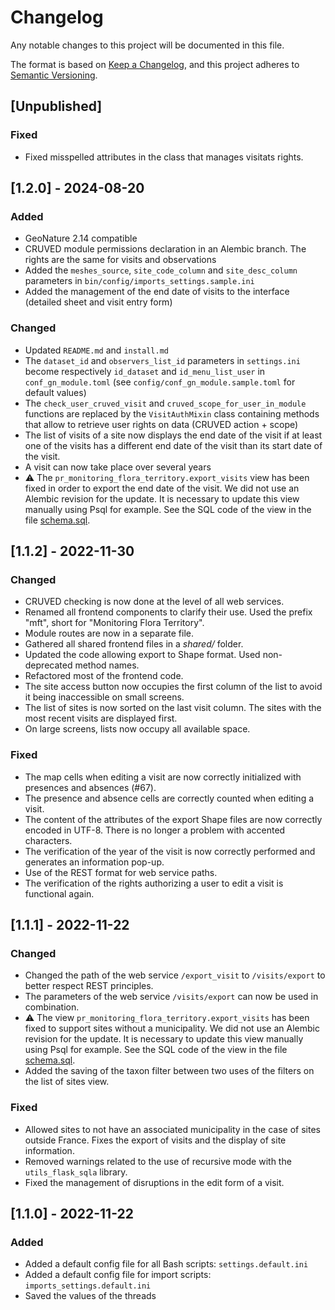 # Changelog

Any notable changes to this project will be documented in this file.

The format is based on [Keep a Changelog](https://keepachangelog.com/en/1.0.0/),
and this project adheres to [Semantic Versioning](https://semver.org/spec/v2.0.0.html).

## [Unpublished]

### Fixed

- Fixed misspelled attributes in the class that manages visitats rights.


## [1.2.0] - 2024-08-20

### Added

- GeoNature 2.14 compatible
- CRUVED module permissions declaration in an Alembic branch. The rights are the same for visits and observations
- Added the `meshes_source`, `site_code_column` and `site_desc_column` parameters in `bin/config/imports_settings.sample.ini`
- Added the management of the end date of visits to the interface (detailed sheet and visit entry form)

### Changed

- Updated `README.md` and `install.md`
- The `dataset_id` and `observers_list_id` parameters in `settings.ini` become respectively `id_dataset` and `id_menu_list_user` in `conf_gn_module.toml` (see `config/conf_gn_module.sample.toml` for default values)
- The `check_user_cruved_visit` and `cruved_scope_for_user_in_module` functions are replaced by the `VisitAuthMixin` class containing methods that allow to retrieve user rights on data (CRUVED action + scope)
- The list of visits of a site now displays the end date of the visit if at least one of the visits has a different end date of the visit than its start date of the visit.
- A visit can now take place over several years
- ⚠️ The `pr_monitoring_flora_territory.export_visits` view has been fixed in order to export the end date of the visit. We did not use an Alembic revision for the update. It is necessary to update this view manually using Psql for example. See the SQL code of the view in the file [schema.sql](backend/gn_module_monitoring_flora_territory/migrations/data/schema.sql).


## [1.1.2] - 2022-11-30

### Changed

- CRUVED checking is now done at the level of all web services.
- Renamed all frontend components to clarify their use. Used the prefix "mft", short for "Monitoring Flora Territory".
- Module routes are now in a separate file.
- Gathered all shared frontend files in a _shared/_ folder.
- Updated the code allowing export to Shape format. Used non-deprecated method names.
- Refactored most of the frontend code.
- The site access button now occupies the first column of the list to avoid it being inaccessible on small screens.
- The list of sites is now sorted on the last visit column. The sites with the most recent visits are displayed first.
- On large screens, lists now occupy all available space.

### Fixed

- The map cells when editing a visit are now correctly initialized with presences and absences (#67).
- The presence and absence cells are correctly counted when editing a visit.
- The content of the attributes of the export Shape files are now correctly encoded in UTF-8. There is no longer a problem with accented characters.
- The verification of the year of the visit is now correctly performed and generates an information pop-up.
- Use of the REST format for web service paths.
- The verification of the rights authorizing a user to edit a visit is functional again.


## [1.1.1] - 2022-11-22

### Changed

- Changed the path of the web service `/export_visit` to `/visits/export` to better respect REST principles.
- The parameters of the web service `/visits/export` can now be used in combination.
- ⚠️ The view `pr_monitoring_flora_territory.export_visits` has been fixed to support sites without a municipality. We did not use an Alembic revision for the update. It is necessary to update this view manually using Psql for example. See the SQL code of the view in the file [schema.sql](backend/gn_module_monitoring_flora_territory/migrations/data/schema.sql).
- Added the saving of the taxon filter between two uses of the filters on the list of sites view.

### Fixed

- Allowed sites to not have an associated municipality in the case of sites outside France. Fixes the export of visits and the display of site information.
- Removed warnings related to the use of recursive mode with the `utils_flask_sqla` library.
- Fixed the management of disruptions in the edit form of a visit.


## [1.1.0] - 2022-11-22

### Added

- Added a default config file for all Bash scripts: `settings.default.ini`
- Added a default config file for import scripts: `imports_settings.default.ini`
- Saved the values ​​of the threads
